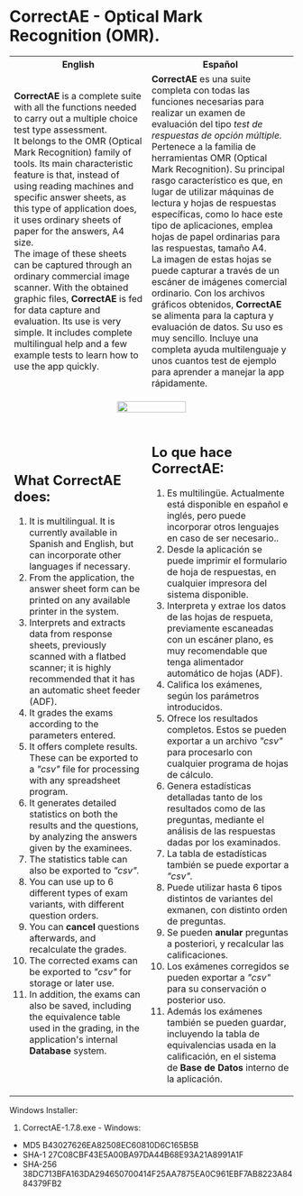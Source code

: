 # CorrectAE - Optical Mark Recognition (OMR).
<table>
  <tr>
    <th>English</th>
    <th>Español</th>
  </tr>
  <tr>
    <td><strong>CorrectAE</strong> is a complete suite with all the functions needed to carry out a multiple choice test type assessment.<br/>
      It belongs to the OMR (Optical Mark Recognition) family of tools. Its main characteristic feature is that, instead of using reading machines and specific answer sheets, as this type of application does, it uses          ordinary sheets of paper for the answers, A4 size. <br/>
      The image of these sheets can be captured through an ordinary commercial image scanner. With the obtained graphic files,
      <strong>CorrectAE</strong> is fed for data capture and evaluation.
      Its use is very simple. It includes complete multilingual help and a few example tests to learn how to use the app quickly.
    </td>
    <td>
      <strong>CorrectAE</strong> es una suite completa con todas las funciones necesarias para realizar un examen de evaluación del tipo <em>test de respuestas de opción múltiple.</em><br/>
      Pertenece a la familia de herramientas OMR (Optical Mark Recognition). Su principal rasgo característico es que, en lugar de utilizar 
      máquinas de lectura y hojas de respuestas específicas, como lo hace este tipo de aplicaciones, emplea hojas de papel ordinarias para las respuestas, tamaño A4.<br/>
      La imagen de estas hojas se puede capturar a través de un escáner de imágenes comercial ordinario. Con los archivos gráficos obtenidos,
      <strong>CorrectAE</strong> se alimenta para la captura y evaluación de datos.
      Su uso es muy sencillo. Incluye una completa ayuda multilenguaje y unos cuantos test de ejemplo para aprender a manejar la app rápidamente.
    </td>
  </tr>
  <tr>
    <td colspan="2">
      <p align="center">
        <img width="50%" src="https://github.com/user-attachments/assets/9c43a8e9-d2e9-4448-98d1-3d3d5aa0161f">  
      </p>
    </td>
  </tr>
  <tr>
    <td>
      <h2>What <strong>CorrectAE does:</strong></h2>
      <ol>
        <li>It is multilingual. It is currently available in Spanish and English, but can incorporate other languages ​​if necessary.</li>
        <li>From the application, the answer sheet form can be printed on any available printer in the system.</li>
        <li>Interprets and extracts data from response sheets, previously scanned with a flatbed scanner; it is highly recommended that it has an automatic sheet feeder (ADF).</li>
        <li>It grades the exams according to the parameters entered.</li>
        <li>It offers complete results. These can be exported to a <em>"csv"</em> file for processing with any spreadsheet program.</li>
        <li>It generates detailed statistics on both the results and the questions, by analyzing the answers given by the examinees.</li>
        <li>The statistics table can also be exported to <em>"csv".</em></li>
        <li>You can use up to 6 different types of exam variants, with different question orders.</li>
        <li>You can <strong>cancel</strong> questions afterwards, and recalculate the grades.</li>
        <li>The corrected exams can be exported to <em>"csv"</em> for storage or later use.</li>
        <li>In addition, the exams can also be saved, including the equivalence table used in the grading, in the application's internal <strong>Database</strong> system.</li>
      </ol>
    </td>
    <td>
      <h2>Lo que hace <strong>CorrectAE:</strong></h2>
      <ol>
        <li>Es multilingüe. Actualmente está disponible en español e inglés, pero puede incorporar otros lenguajes en caso de ser necesario..</li>
        <li>Desde la aplicación se puede imprimir el formulario de hoja de respuestas, en cualquier impresora del sistema disponible.</li>
        <li>Interpreta y extrae los datos de las hojas de respueta, previamente escaneadas con un escáner plano, es muy recomendable que tenga alimentador automático de hojas (ADF).</li>
        <li>Califica los exámenes, según los parámetros introducidos.</li>
        <li>Ofrece los resultados completos. Estos se pueden exportar a un archivo <em>"csv"</em> para procesarlo con cualquier programa de hojas de cálculo.</li>
        <li>Genera estadísticas detalladas tanto de los resultados como de las preguntas, mediante el análisis de las respuestas dadas por los examinados.</li>
        <li>La tabla de estadísticas también se puede exportar a <em>"csv".</em></li>
        <li>Puede utilizar hasta 6 tipos distintos de variantes del exmanen, con distinto orden de preguntas.</li>
        <li>Se pueden <strong>anular</strong> preguntas a posteriori, y recalcular las calificaciones.</li>
        <li>Los exámenes corregidos se pueden exportar a <em>"csv"</em> para su conservación o posterior uso.</li>
        <li>Además los exámenes también se pueden guardar, incluyendo la tabla de equivalencias usada en la calificación, en el sistema de <strong>Base de Datos</strong> interno de la aplicación.</li>
      </ol>
    </td>
  </tr>
</table>


Windows Installer: 
1. CorrectAE-1.7.8.exe - Windows: 
  -	MD5  	   B43027626EA82508EC60810D6C165B5B
  - SHA-1    27C08CBF43E5A00BA97DA44B68E93A21A8991A1F
  -	SHA-256	 38DC713BFA163DA294650700414F25AA7875EA0C961EBF7AB8223A8484379FB2
  

